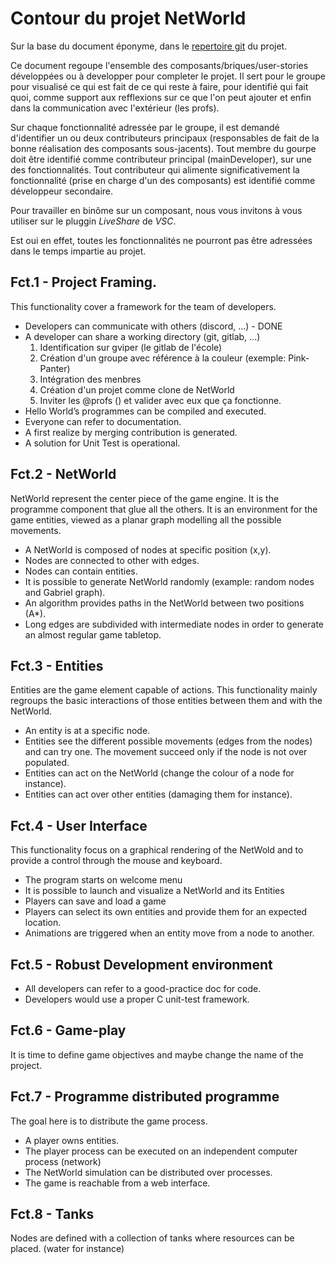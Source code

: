 # Contour du projet NetWorld

Sur la base du document éponyme, dans le [repertoire git](https://gvipers.imt-lille-douai.fr/fatus/networld/blob/master/project-outline.md) du projet.

Ce document regoupe l'ensemble des composants/briques/user-stories développées ou à developper pour completer le projet. Il sert pour le groupe pour visualisé ce qui est fait de ce qui reste à faire, pour identifié qui fait quoi, comme support aux refflexions sur ce que l'on peut ajouter et enfin dans la communication avec l'extérieur (les profs).

Sur chaque fonctionnalité adressée par le groupe, il est demandé d'identifier un ou deux contributeurs principaux (responsables de fait de la bonne réalisation des composants sous-jacents). Tout membre du gourpe doit être identifié comme contributeur principal (mainDeveloper), sur une des fonctionnalités. Tout contributeur qui alimente significativement la fonctionnalité (prise en charge d'un des composants) est identifié comme développeur secondaire.

Pour travailler en binôme sur un composant, nous vous invitons à vous utiliser sur le pluggin *LiveShare* de *VSC*.

Est oui en effet, toutes les fonctionnalités ne pourront pas être adressées dans le temps impartie au projet.

## Fct.1 - Project Framing.


This functionality cover a framework for the team of developers.


- Developers can communicate with others (discord, ...) - DONE
- A developer can share a working directory (git, gitlab, ...)
  1. Identification sur gviper (le gitlab de l'école)
  1. Création d'un groupe avec référence à la couleur (exemple: Pink-Panter) 
  1. Intégration des menbres
  1. Création d'un projet comme clone de NetWorld
  1. Inviter les @profs () et valider avec eux que ça fonctionne.
- Hello World’s programmes can be compiled and executed.
- Everyone can refer to documentation.
- A first realize by merging contribution is generated.
- A solution for Unit Test is operational.


## Fct.2 - NetWorld


NetWorld represent the center piece of the game engine. It is the programme component that glue all the others. 
It is an environment for the game entities, viewed as a planar graph modelling all the possible movements. 


- A NetWorld is composed of nodes at specific position (x,y).
- Nodes are connected to other with edges.
- Nodes can contain entities.
- It is possible to generate NetWorld randomly (example: random nodes and Gabriel graph).
- An algorithm provides paths in the NetWorld between two positions (A*).
- Long edges are subdivided with intermediate nodes in order to generate an almost regular game tabletop.


## Fct.3 - Entities


Entities are the game element capable of actions. This functionality mainly regroups the basic interactions of those entities between them and with the NetWorld.



- An entity is at a specific node.
- Entities see the different possible movements (edges from the nodes) and can try one. The movement succeed only if the node is not over populated.
- Entities can act on the NetWorld (change the colour of a node for instance).
- Entities can act over other entities (damaging them for instance).


## Fct.4 - User Interface


This functionality focus on a graphical rendering of the NetWold and to provide a control through the mouse and keyboard.


- The program starts on welcome menu
- It is possible to launch and visualize a NetWorld and its Entities
- Players can save and load a game 
- Players can select its own entities and provide them for an expected location.
- Animations are triggered when an entity move from a node to another.



## Fct.5 - Robust Development environment


- All developers can refer to a good-practice doc for code.
- Developers would use a proper C unit-test framework.



## Fct.6 - Game-play


It is time to define game objectives and maybe change the name of the project.


## Fct.7 - Programme distributed programme

The goal here is to distribute the game process.


- A player owns entities.
- The player process can be executed on an independent computer process (network)
- The NetWorld simulation can be distributed over processes.
- The game is reachable from a web interface.


## Fct.8 - Tanks

Nodes are defined with a collection of tanks  where resources can be placed. (water for instance)

